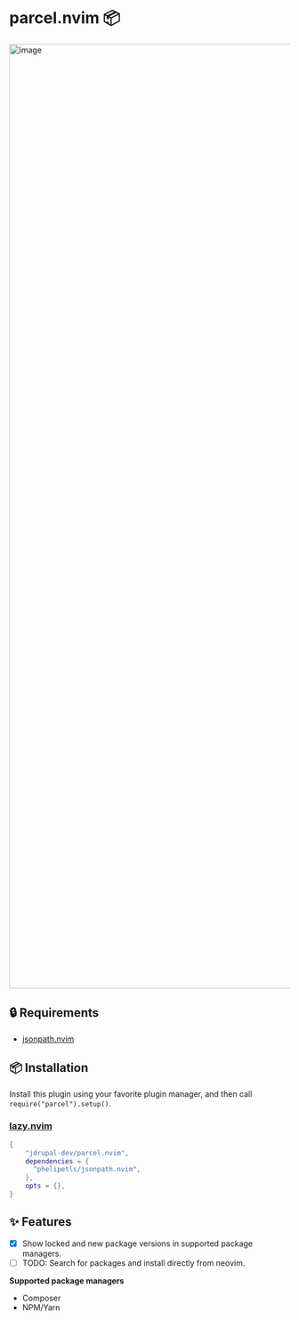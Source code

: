 # parcel.nvim :package:

<img width="1699" alt="image" src="https://github.com/jdrupal-dev/parcel.nvim/assets/13871894/6cd5f30e-df26-4503-9d9a-077ab7f6163c">

## :lock: Requirements

- [jsonpath.nvim](https://github.com/phelipetls/jsonpath.nvim)

## :package: Installation

Install this plugin using your favorite plugin manager, and then call
`require("parcel").setup()`.

### [lazy.nvim](https://github.com/folke/lazy.nvim)

```lua
{
    "jdrupal-dev/parcel.nvim",
    dependencies = {
      "phelipetls/jsonpath.nvim",
    },
    opts = {},
}
```
## :sparkles: Features

- [x] Show locked and new package versions in supported package managers.
- [ ] TODO: Search for packages and install directly from neovim.

**Supported package managers**
- Composer
- NPM/Yarn
